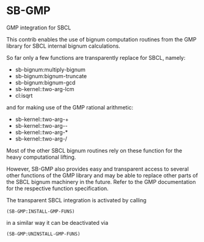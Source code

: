 SB-GMP
======

GMP integration for SBCL

This contrib enables the use of bignum computation routines from the
GMP library for SBCL internal bignum calculations.

So far only a few functions are transparently replace for SBCL, namely:

 - sb-bignum:multiply-bignum
 - sb-bignum:bignum-truncate
 - sb-bignum:bignum-gcd
 - sb-kernel::two-arg-lcm
 - cl:isqrt

and for making use of the GMP rational arithmetic:

 - sb-kernel::two-arg-+
 - sb-kernel::two-arg--
 - sb-kernel::two-arg-*
 - sb-kernel::two-arg-/

Most of the other SBCL bignum routines rely on these function for the
heavy computational lifting.

However, SB-GMP also provides easy and transparent access to several
other functions of the GMP library and may be able to replace other
parts of the SBCL bignum machinery in the future. Refer to the GMP
documentation for the respective function specification.

The transparent SBCL integration is activated by calling

    (SB-GMP:INSTALL-GMP-FUNS)

in a similar way it can be deactivated via

    (SB-GMP:UNINSTALL-GMP-FUNS)
